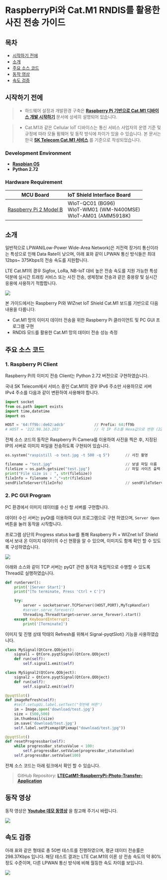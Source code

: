 # RaspberryPi와 Cat.M1 RNDIS를 활용한 사진 전송 가이드

## 목차

-   [시작하기 전에](#Prerequisites)
-   [소개](#Step-1-Overview)
-   [주요 소스 코드](#Step-2-SourceCode)
-   [동작 영상](#Step-3-Video)
-   [속도 검증](#Step-4-verification)

<a name="Prerequisites"></a>
## 시작하기 전에

> * 하드웨어 설정과 개발환경 구축은 **[Raspberry Pi 기반으로 Cat.M1 디바이스 개발 시작하기][raspberry-pi-getting-started]** 문서에 상세히 설명되어 있습니다.

> * Cat.M1과 같은 Cellular IoT 디바이스는 통신 서비스 사업자의 운영 기준 및 규정에 따라 모듈 펌웨어 및 동작 방식에 차이가 있을 수 있습니다. 본 문서는 한국 **[SK Telecom Cat.M1 서비스][skt-iot-portal]** 를 기준으로 작성되었습니다.


### Development Environment
* **[Raspbian OS][link-raspbian]**
* **Python 2.72**

### Hardware Requirement

| MCU Board | IoT Shield Interface Board |
|:--------:|:--------|
| [Raspberry Pi 2 Model B][link-raspberry-pi purchase] | WIoT-QC01 (BG96)<br>WIoT-WM01 (WM-N400MSE)<br>WIoT-AM01 (AMM5918K) |

<a name="Step-1-Overview"></a>
## 소개

일반적으로 LPWAN(Low-Power Wide-Area Network)은 저전력 장거리 통신이라는 특성으로 인해 Data Rate이 낮으며, 아래 표와 같이 LPWAN 통신 방식들은 최대 12bps~ 375Kbps의 전송 속도를 지원합니다.

LTE Cat.M1의 경우 Sigfox, LoRa, NB-IoT 대비 높은 전송 속도를 지원 가능한 특성 덕분에 실시간 트래킹 서비스 또는 사진 전송, 생체정보 전송과 같은 중용량 및 실시간 응용에 사용하기 적합합니다.

![][1]

본 가이드에서는 Raspberry Pi와 WIZnet IoT Shield Cat.M1 보드를 기반으로 다음 내용을 다룹니다.
* Cat.M1 망의 이미지 데이터 전송을 위한 Raspberry Pi 클라이언트 및 PC GUI 프로그램 구현
* RNDIS 모드를 활용한 Cat.M1 망의 데이터 전송 성능 측정


<a name="Step-2-SourceCode"></a>
## 주요 소스 코드

### 1. Raspberry Pi Client

Raspberry Pi의 이미지 전송 Client는 Python 2.72 버전으로 구현하였습니다.

국내 SK Telecom에서 서비스 중인 Cat.M1의 경우 IPv6 주소만 사용하므로 서버 IPv4 주소를 다음과 같이 변환하여 사용해야 합니다.

```python
import socket
from os.path import exists
import time,datetime
import os

HOST = '64:ff9b::de62:adcb'             // Prefix: 64:ff9b
# HOST = '222.98.163.203'               // 각 IP 주소를 Hexa값으로 변환 (222->de)
```

전체 소스 코드의 동작은 Raspberry Pi Camera를 이용하여 사진을 찍은 후, 지정된 IP의 서버로 이미지 파일을 전송하도록 구현되어 있습니다.

```python
os.system("raspistill -o test.jpg -t 500 -q 5")       // 사진 촬영

filename = "test.jpg"                                 // 보낼 파일 이름
fileSize = os.path.getsize("test.jpg")                // 파일 사이즈 출력
print("File size is : ", str(fileSize))
fileInfo = filename + ","+str(fileSize)
sendFileToServer(fileInfo)                            // sendFileToServer 메소드를 이용하여 파일 전송

```

### 2. PC GUI Program
PC 환경에서 이미지 데이터를 수신 할 서버를 구현합니다.

데이터 수신 서버는 pyQt를 이용하여 GUI 프로그램으로 구현 하였으며, `Server Open` 버튼을 눌러 동작을 시작합니다. 

프로그램 상단의 Progress status bar를 통해 Raspberry Pi + WIZnet IoT Shield 에서 보내 온 이미지 데이터의 수신 현황을 알 수 있으며, 이미지도 함께 확인 할 수 있도록 구성하였습니다.

![][2]

아래와 소스와 같이 TCP 서버는 pyQT 관련 동작과 독립적으로 수행할 수 있도록 Thread로 실행하였습니다.

```python
def runServer():
    print('[Server Start]')
    print("[To terminate, Press 'Ctrl + C']")

    try:
        server = socketserver.TCPServer((HOST,PORT),MyTcpHandler)
        #server.serve_forever()
        threading.Thread(target=server.serve_forever).start()
    except KeyboardInterrupt:
        print('[Terminate]')
```

이미지 및 진행 상태 막태의 Refresh를 위해서 Signal-pyqtSlot() 기능을 사용하였습니다.

```python
class MySignal(QtCore.QObject):
    signal1 = QtCore.pyqtSignal(QtCore.QObject)
    def run(self):
        self.signal1.emit(self)

class MySignal2(QtCore.QObject):
    signal2 = QtCore.pyqtSignal(QtCore.QObject)
    def run(self):
        self.signal2.emit(self)
```

```python
@pyqtSlot()
def imageRefresh(self):
    #self.setupUi.label.setText("첫번째 버튼")
    im = Image.open('download/test.jpg')
    size = (500,500)
    im.thumbnail(size)
    im.save('download/test.jpg')
    self.label.setPixmap(QPixmap("download/test.jpg"))

@pyqtSlot()
def resetProgressbar(self):
    while progressBar_statusValue < 100:
        self.progressBar.setValue(progressBar_statusValue)
    self.progressBar.setValue(100)
```

전체 소스 코드는 아래 링크에서 확인 할 수 있습니다.
> GitHub Repository: **[LTECatM1-RaspberryPi-Photo-Transfer-Application][link-github]**

<a name="Step-3-Video"></a>
## 동작 영상

동작 영상은 **[Youtube 데모 동영상][link-youtube]** 을 참고해 주기시 바랍니다.

![][3]

<a name="Step-4-Verification"></a>
## 속도 검증

 아래 표와 같은 형태로 총 50번 테스트를 진행하였으며, 평균 데이터 전송률은 298.37Kbps 입니다.
 해당 테스트 결과는 LTE Cat.M1의 이론 상 전송 속도의 약 80% 정도 수준이며, 다른 LPWAN 통신 방식에 비해 월등한 속도 차이를 보입니다.

![][4]


 [raspberry-pi-getting-started]: ./Raspberrypi_get_started.md
 [skt-iot-portal]: https://www.sktiot.com/iot/developer/guide/guide/catM1/menu_05/page_01
 [link-woorinet]: http://www.woori-net.com
 [link-wiznet]: https://www.wiznet.io
 [link-raspbian]: https://www.raspberrypi.org/downloads/raspbian/
 [link-raspberry-pi purchase]: https://www.raspberrypi.org/products/raspberry-pi-2-model-b/
 [link-github]: https://github.com/stkim92/LTECatM1-RaspberryPi-Photo-Transfer-Application
 [link-youtube]: https://youtu.be/xJbm8BLaym0

 [1]: ./imgs/Raspberry_pi_guide_picture_1.PNG
 [2]: ./imgs/Raspberry_pi_guide_picture_2.png
 [3]: ./imgs/Raspberry_pi_guide_picture_3.png
 [4]: ./imgs/Raspberry_pi_guide_picture_4.PNG
